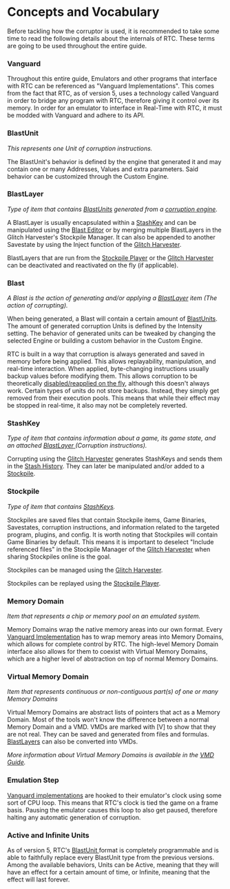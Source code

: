 # Concepts and Vocabulary

Before tackling how the corruptor is used, it is recommended to take some time to read the following details about the internals of RTC. These terms are going to be used throughout the entire guide.

### Vanguard

Throughout this entire guide, Emulators and other programs that interface with RTC can be referenced as "Vanguard Implementations". This comes from the fact that RTC, as of version 5, uses a technology called Vanguard in order to bridge any program with RTC, therefore giving it control over its memory. In order for an emulator to interface in Real-Time with RTC, it must be modded with Vanguard and adhere to its API.

### BlastUnit

_This represents one Unit of corruption instructions._

The BlastUnit's behavior is defined by the engine that generated it and may contain one or many Addresses, Values and extra parameters. Said behavior can be customized through the Custom Engine.

### BlastLayer

_Type of item that contains_ [_BlastUnits_](concepts-and-vocabulary.md#blastunit) _generated from a_ [_corruption engine_](corruption-engines.md)_._

A BlastLayer is usually encapsulated within a [StashKey](concepts-and-vocabulary.md#stashkey) and can be manipulated using the [Blast Editor](blast-editor.md) or by merging multiple BlastLayers in the Glitch Harvester's Stockpile Manager. It can also be appended to another Savestate by using the Inject function of the [Glitch Harvester](glitch-harvester.md#glitch-harvester).

BlastLayers that are run from the [Stockpile Player](glitch-harvester.md#stockpile-player) or the [Glitch Harvester](glitch-harvester.md#glitch-harvester) can be deactivated and reactivated on the fly (if applicable).

### Blast

_A Blast is the action of generating and/or applying a_ [_BlastLayer_](concepts-and-vocabulary.md#blastlayer) _item (The action of corrupting)._

When being generated, a Blast will contain a certain amount of [BlastUnits](concepts-and-vocabulary.md#blastunit). The amount of generated corruption Units is defined by the Intensity setting. The behavior of generated units can be tweaked by changing the selected Engine or building a custom behavior in the Custom Engine.

RTC is built in a way that corruption is always generated and saved in memory before being applied. This allows replayability, manipulation, and real-time interaction. When applied, byte-changing instructions usually backup values before modifying them. This allows corruption to be theoretically [disabled/reapplied on the fly](glitch-harvester.md#blastlayer-on-off), although this doesn't always work. Certain types of units do not store backups. Instead, they simply get removed from their execution pools. This means that while their effect may be stopped in real-time, it also may not be completely reverted.

### StashKey

_Type of item that contains information about a game, its game state, and an attached_ [_BlastLayer_ ](concepts-and-vocabulary.md#blastlayer)_(Corruption instructions)._

Corrupting using the [Glitch Harvester](glitch-harvester.md) generates StashKeys and sends them in the [Stash History](glitch-harvester.md#stash-history). They can later be manipulated and/or added to a [Stockpile](concepts-and-vocabulary.md#stockpile).

### Stockpile

_Type of item that contains_ [_StashKeys_](concepts-and-vocabulary.md#stashkey)_._

Stockpiles are saved files that contain Stockpile items, Game Binaries, Savestates, corruption instructions, and information related to the targeted program, plugins, and config. It is worth noting that Stockpiles will contain Game Binaries by default. This means it is important to deselect "Include referenced files" in the Stockpile Manager of the [Glitch Harvester](glitch-harvester.md#glitch-harvester) when sharing Stockpiles online is the goal.

Stockpiles can be managed using the [Glitch Harvester](glitch-harvester.md).

Stockpiles can be replayed using the [Stockpile Player](glitch-harvester.md#stockpile-player).

### Memory Domain

_Item that represents a chip or memory pool on an emulated system._

Memory Domains wrap the native memory areas into our own format. Every [Vanguard Implementation](concepts-and-vocabulary.md#vanguard) has to wrap memory areas into Memory Domains, which allows for complete control by RTC. The high-level Memory Domain interface also allows for them to coexist with Virtual Memory Domains, which are a higher level of abstraction on top of normal Memory Domains.

### Virtual Memory Domain

_Item that represents continuous or non-contiguous part(s) of one or many Memory Domains_

Virtual Memory Domains are abstract lists of pointers that act as a Memory Domain. Most of the tools won't know the difference between a normal Memory Domain and a VMD. VMDs are marked with \[V] to show that they are not real. They can be saved and generated from files and formulas. [BlastLayers](concepts-and-vocabulary.md#blastlayer) can also be converted into VMDs.

_More information about Virtual Memory Domains is available in the_ [_VMD Guide_](vmd-generator-advanced.md)_._

### Emulation Step

[Vanguard implementations](concepts-and-vocabulary.md#vanguard) are hooked to their emulator's clock using some sort of CPU loop. This means that RTC's clock is tied the game on a frame basis. Pausing the emulator causes this loop to also get paused, therefore halting any automatic generation of corruption.

### Active and Infinite Units

As of version 5, RTC's [BlastUnit ](concepts-and-vocabulary.md#blastunit)format is completely programmable and is able to faithfully replace every BlastUnit type from the previous versions. Among the available behaviors, Units can be Active, meaning that they will have an effect for a certain amount of time, or Infinite, meaning that the effect will last forever.
